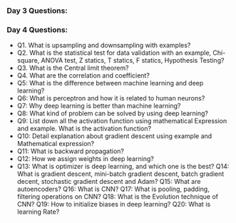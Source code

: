 ### Day 3 Questions:



### Day 4 Questions:
- Q1. What is upsampling and downsampling with examples?
- Q2. What is the statistical test for data validation with an example, Chi-square, ANOVA test, Z statics, T statics, F statics, Hypothesis Testing?
- Q3. What is the Central limit theorem?
- Q4. What are the correlation and coefficient?
- Q5: What is the difference between machine learning and deep learning?
- Q6: What is perceptron and how it is related to human neurons?
- Q7: Why deep learning is better than machine learning?
- Q8: What kind of problem can be solved by using deep learning?
- Q9: List down all the activation function using mathematical Expression and example. What is the activation function?
- Q10: Detail explanation about gradient descent using example and Mathematical expression?
- Q11: What is backward propagation?
- Q12: How we assign weights in deep learning?
- Q13: What is optimizer is deep learning, and which one is the best?
Q14: What is gradient descent, mini-batch gradient descent, batch gradient decent, stochastic gradient descent and Adam?
Q15: What are autoencoders?
Q16: What is CNN?
Q17: What is pooling, padding, filtering operations on CNN?
Q18: What is the Evolution technique of CNN?
Q19: How to initialize biases in deep learning?
Q20: What is learning Rate?
